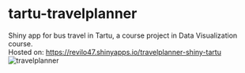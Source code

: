 # tartu-travelplanner
Shiny app for bus travel in Tartu, a course project in Data Visualization course. <br>
Hosted on: https://revilo47.shinyapps.io/travelplanner-shiny-tartu
<br>
![travelplanner](https://user-images.githubusercontent.com/65232333/189356027-fbbf4aaf-1ca4-4ebd-a64b-905bbed888ba.png)
